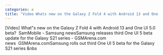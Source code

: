 ```yaml
---
categories: a
title: "Video Whats new on the Galaxy Z Fold 4 with Android 13 and One UI 50 beta  SamMobile  Samsung news"
---
```

[Video] What"s new on the Galaxy Z Fold 4 with Android 13 and One UI 5.0 beta?&nbsp;&nbsp;SamMobile - Samsung newsSamsung releases third One UI 5 beta update for the Galaxy S21 series - GSMArena.com news&nbsp;&nbsp;GSMArena.comSamsung rolls out third One UI 5 beta for the Galaxy S21 series&nbsp;&nbs